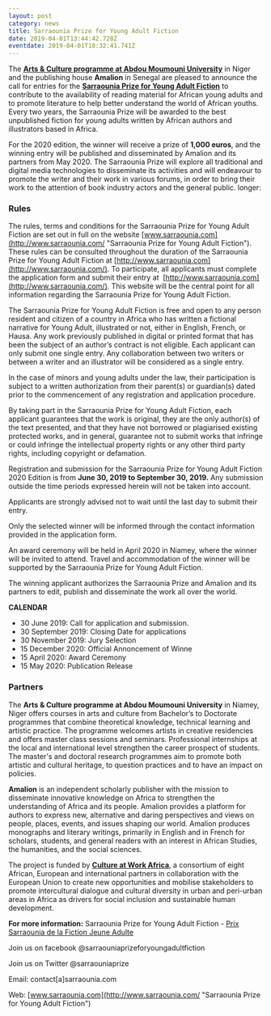 ```yaml
---
layout: post
category: news
title: Sarraounia Prize for Young Adult Fiction
date: 2019-04-01T13:44:42.728Z
eventdate: 2019-04-01T18:32:41.741Z
---
```

The **[Arts & Culture programme at Abdou Moumouni University](https://www.facebook.com/La-fili%C3%A8re-Arts-et-CultureUAM-2261231903951300/?notify_field=blurb&modal=profile_completion "Arts & Culture programme")** in Niger and the publishing house **Amalion** in Senegal are pleased to announce the call for entries for the **[Sarraounia Prize for Young Adult Fiction](http://www.sarraounia.com/ "Sarraouni Prize for Young Adult Fiction")** to contribute to the availability of reading material for African young adults and to promote literature to help better understand the world of African youths. Every two years, the Sarraounia Prize will be awarded to the best unpublished fiction for young adults written by African authors and illustrators based in Africa.

For the 2020 edition, the winner will receive a prize of **1,000 euros**, and the winning entry will be published and disseminated by Amalion and its partners from May 2020. The Sarraounia Prize will explore all traditional and digital media technologies to disseminate its activities and will endeavour to promote the writer and their work in various forums, in order to bring their work to the attention of book industry actors and the general public. longer: 

### Rules

The rules, terms and conditions for the Sarraounia Prize for Young Adult Fiction are set out in full on the website [www.sarraounia.com](http://www.sarraounia.com/ "Sarraounia Prize for Young Adult Fiction"). These rules can be consulted throughout the duration of the Sarraounia Prize for Young Adult Fiction at [http://www.sarraounia.com](http://www.sarraounia.com/). To participate, all applicants must complete the application form and submit their entry at  [http://www.sarraounia.com](http://www.sarraounia.com/). This website will be the central point for all information regarding the Sarraounia Prize for Young Adult Fiction.

The Sarraounia Prize for Young Adult Fiction is free and open to any person resident and citizen of a country in Africa who has written a fictional narrative for Young Adult, illustrated or not, either in English, French, or Hausa. Any work previously published in digital or printed format that has been the subject of an author’s contract is not eligible. Each applicant can only submit one single entry. Any collaboration between two writers or between a writer and an illustrator will be considered as a single entry.

In the case of minors and young adults under the law, their participation is subject to a written authorization from their parent(s) or guardian(s) dated prior to the commencement of any registration and application procedure.

By taking part in the Sarraounia Prize for Young Adult Fiction, each applicant guarantees that the work is original, they are the only author(s) of the text presented, and that they have not borrowed or plagiarised existing protected works, and in general, guarantee not to submit works that infringe or could infringe the intellectual property rights or any other third party rights, including copyright or defamation.

Registration and submission for the Sarraounia Prize for Young Adult Fiction 2020 Edition is from **June 30, 2019 to September 30, 2019.** Any submission outside the time periods expressed herein will not be taken into account.

Applicants are strongly advised not to wait until the last day to submit their entry.

Only the selected winner will be informed through the contact information provided in the application form.

An award ceremony will be held in April 2020 in Niamey, where the winner will be invited to attend. Travel and accommodation of the winner will be supported by the Sarraounia Prize for Young Adult Fiction.

The winning applicant authorizes the Sarraounia Prize and Amalion and its partners to edit, publish and disseminate the work all over the world.

**CALENDAR**

* 30 June 2019: Call for application and submission.
* 30 September 2019: Closing Date for applications
* 30 November 2019: Jury Selection
* 15 December 2020: Official Annoncement of Winne
* 15 April 2020: Award Ceremony
* 15 May 2020: Publication Release

### **Partners**

The **Arts & Culture programme at Abdou Moumouni University** in Niamey, Niger offers courses in arts and culture from Bachelor’s to Doctorate programmes that combine theoretical knowledge, technical learning and artistic practice. The programme welcomes artists in creative residencies and offers master class sessions and seminars. Professional internships at the local and international level strengthen the career prospect of students. The master's and doctoral research programmes aim to promote both artistic and cultural heritage, to question practices and to have an impact on policies.

**Amalion** is an independent scholarly publisher with the mission to disseminate innovative knowledge on Africa to strengthen the understanding of Africa and its people. Amalion provides a platform for authors to express new, alternative and daring perspectives and views on people, places, events, and issues shaping our world. Amalion produces monographs and literary writings, primarily in English and in French for scholars, students, and general readers with an interest in African Studies, the humanities, and the social sciences.

The project is funded by **[Culture at Work Africa](http://www.cultureatworkafrica.net/ "Culture at Work Africa")**, a consortium of eight African, European and international partners in collaboration with the European Union to create new opportunities and mobilise stakeholders to promote intercultural dialogue and cultural diversity in urban and peri-urban areas in Africa as drivers for social inclusion and sustainable human development.

**For more information:**
 Sarraounia Prize for Young Adult Fiction - [Prix Sarraounia de la Fiction Jeune Adulte](uploads/communiqué-de-presse302020-fre.pdf)

Join us on facebook @sarraouniaprizeforyoungadultfiction

Join us on Twitter @sarraouniaprize

Email: contact\[a]sarraounia.com

Web: [www.sarraounia.com](http://www.sarraounia.com/ "Sarraounia Prize for Young Adult Fiction")